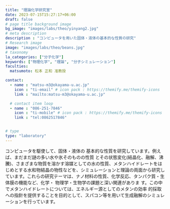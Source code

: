 ```yaml
---
title: "理論化学研究室"
date: 2023-07-15T15:27:17+06:00
draft: false
# page title background image
bg_image: "images/labs/theo/yinyang2.jpg"
# meta description
description : "コンピュータを用いた固体・液体の基本的な性質の研究"
# Research image
image: "images/labs/theo/beans.jpg"
# taxonomy
la_categories: ["分子化学"]
keywords: ["物理化学", "理論", "分子シミュレーション"]
faculties:
  matsumoto: 松本 正和 准教授

contact:
  - name : "matsu-m3@okayama-u.ac.jp"
    icon : "ti-email" # icon pack : https://themify.me/themify-icons
    link : "mailto:matsu-m3@okayama-u.ac.jp"

  # contact item loop
  - name : "086-251-7846"
    icon : "ti-mobile" # icon pack : https://themify.me/themify-icons
    link : "tel:0862517846"


# type
type: "laboratory"
---
```

コンピュータを駆使して、固体・液体の 基本的な性質を研究しています。例えば、まだまだ謎の多い水や氷そのものの性質 とその状態変化(結晶化、融解、沸騰)、さまざまな物質を溶かす溶媒としての水の性質、メタンハイドレートをはじめとする水和物結晶の物性などを、シミュレーションと理論の両面から研究しています。これらの研究テーマは、ナノ材料の性質、化学反応、タンパク質・生体膜の機能など、化学・ 物理学・生物学の課題と深い関連がありま す。この中でメタンハイドレートについては、エネルギー源としてのメタンの効率 的採取への指針を提供することを目的として、スパコン等を用いて生成融解のシミュレーションを行っています。
